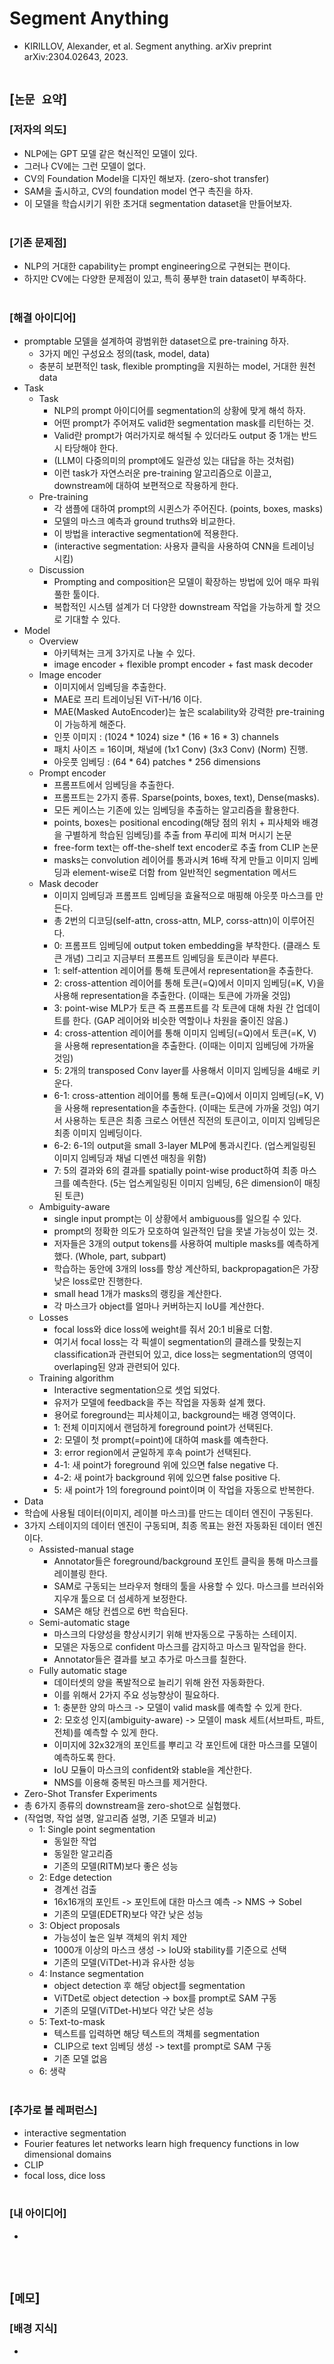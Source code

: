# Segment Anything
* KIRILLOV, Alexander, et al. Segment anything. arXiv preprint arXiv:2304.02643, 2023.
<br><br>

## [`논문 요약`]

### [저자의 의도]
* NLP에는 GPT 모델 같은 혁신적인 모델이 있다.
* 그러나 CV에는 그런 모델이 없다.
* CV의 Foundation Model을 디자인 해보자. (zero-shot transfer)
* SAM을 출시하고, CV의 foundation model 연구 촉진을 하자.
* 이 모델을 학습시키기 위한 초거대 segmentation dataset을 만들어보자.
<br><br>

### [기존 문제점]
* NLP의 거대한 capability는 prompt engineering으로 구현되는 편이다.
* 하지만 CV에는 다양한 문제점이 있고, 특히 풍부한 train dataset이 부족하다.
<br><br>

### [해결 아이디어]
* promptable 모델을 설계하여 광범위한 dataset으로 pre-training 하자.
    * 3가지 메인 구성요소 정의(task, model, data)
    * 충분히 보편적인 task, flexible prompting을 지원하는 model, 거대한 원천 data
* Task
    * Task
        * NLP의 prompt 아이디어를 segmentation의 상황에 맞게 해석 하자.
        * 어떤 prompt가 주어져도 valid한 segmentation mask를 리턴하는 것.
        * Valid란 prompt가 여러가지로 해석될 수 있더라도 output 중 1개는 반드시 타당해야 한다.
        * (LLM이 다중의미의 prompt에도 일관성 있는 대답을 하는 것처럼)
        * 이런 task가 자연스러운 pre-training 알고리즘으로 이끌고, downstream에 대하여 보편적으로 작용하게 한다.
    * Pre-training
        * 각 샘플에 대하여 prompt의 시퀸스가 주어진다. (points, boxes, masks)
        * 모델의 마스크 예측과 ground truths와 비교한다.
        * 이 방법을 interactive segmentation에 적용한다.
        * (interactive segmentation: 사용자 클릭을 사용하여 CNN을 트레이닝 시킴)
    * Discussion
        * Prompting and composition은 모델이 확장하는 방법에 있어 매우 파워풀한 툴이다.
        * 복합적인 시스템 설계가 더 다양한 downstream 작업을 가능하게 할 것으로 기대할 수 있다.
* Model
    * Overview
        * 아키텍쳐는 크게 3가지로 나눌 수 있다.
        * image encoder + flexible prompt encoder + fast mask decoder
    * Image encoder
        * 이미지에서 임베딩을 추출한다.
        * MAE로 프리 트레이닝된 ViT-H/16 이다.
        * MAE(Masked AutoEncoder)는 높은 scalability와 강력한 pre-training이 가능하게 해준다.
        * 인풋 이미지 : (1024 * 1024) size * (16 * 16 * 3) channels
        * 패치 사이즈 = 16이며, 채널에 (1x1 Conv) (3x3 Conv) (Norm) 진행.
        * 아웃풋 임베딩 : (64 * 64) patches * 256 dimensions
    * Prompt encoder
        * 프롬프트에서 임베딩을 추출한다.
        * 프롬프트는 2가지 종류. Sparse(points, boxes, text), Dense(masks).
        * 모든 케이스는 기존에 있는 임베딩을 추출하는 알고리즘을 활용한다.
        * points, boxes는 positional encoding(해당 점의 위치 + 피사체와 배경을 구별하게 학습된 임베딩)를 추출 from 푸리에 피쳐 머시기 논문
        * free-form text는 off-the-shelf text encoder로 추출 from CLIP 논문
        * masks는 convolution 레이어를 통과시켜 16배 작게 만들고 이미지 임베딩과 element-wise로 더함 from 일반적인 segmentation 메서드
    * Mask decoder
        * 이미지 임베딩과 프롬프트 임베딩을 효율적으로 매핑해 아웃풋 마스크를 만든다.
        * 총 2번의 디코딩(self-attn, cross-attn, MLP, corss-attn)이 이루어진다.
        * 0: 프롬프트 임베딩에 output token embedding을 부착한다. (클래스 토큰 개념) 그리고 지금부터 프롬프트 임베딩을 토큰이라 부른다.
        * 1: self-attention 레이어를 통해 토큰에서 representation을 추출한다.
        * 2: cross-attention 레이어를 통해 토큰(=Q)에서 이미지 임베딩(=K, V)을 사용해 representation을 추출한다. (이때는 토큰에 가까울 것임)
        * 3: point-wise MLP가 토큰 즉 프롬프트를 각 토큰에 대해 차원 간 업데이트를 한다. (GAP 레이어와 비슷한 역할이나 차원을 줄이진 않음.)
        * 4: cross-attention 레이어를 통해 이미지 임베딩(=Q)에서 토큰(=K, V)을 사용해 representation을 추출한다. (이때는 이미지 임베딩에 가까울 것임)
        * 5: 2개의 transposed Conv layer를 사용해서 이미지 임베딩을 4배로 키운다.
        * 6-1: cross-attention 레이어를 통해 토큰(=Q)에서 이미지 임베딩(=K, V)을 사용해 representation을 추출한다. (이때는 토큰에 가까울 것임) 여기서 사용하는 토큰은 최종 크로스 어텐션 직전의 토큰이고, 이미지 임베딩은 최종 이미지 임베딩이다.
        * 6-2: 6-1의 output을 small 3-layer MLP에 통과시킨다. (업스케일링된 이미지 임베딩과 채널 디멘션 매칭을 위함)
        * 7: 5의 결과와 6의 결과를 spatially point-wise product하여 최종 마스크를 예측한다. (5는 업스케일링된 이미지 임베딩, 6은 dimension이 매칭된 토큰)
    * Ambiguity-aware
        * single input prompt는 이 상황에서 ambiguous를 일으킬 수 있다.
        * prompt의 정확한 의도가 모호하여 일관적인 답을 못낼 가능성이 있는 것.
        * 저자들은 3개의 output tokens를 사용하여 multiple masks를 예측하게 했다. (Whole, part, subpart)
        * 학습하는 동안에 3개의 loss를 항상 계산하되, backpropagation은 가장 낮은 loss로만 진행한다.
        * small head 1개가 masks의 랭킹을 계산한다.
        * 각 마스크가 object를 얼마나 커버하는지 IoU를 계산한다.
    * Losses
        * focal loss와 dice loss에 weight를 줘서 20:1 비율로 더함.
        * 여기서 focal loss는 각 픽셀이 segmentation의 클래스를 맞췄는지 classification과 관련되어 있고, dice loss는 segmentation의 영역이 overlaping된 양과 관련되어 있다.
    * Training algorithm
        * Interactive segmentation으로 셋업 되었다.
        * 유저가 모델에 feedback을 주는 작업을 자동화 설계 했다.
        * 용어로 foreground는 피사체이고, background는 배경 영역이다.
        * 1: 전체 이미지에서 랜덤하게 foreground point가 선택된다.
        * 2: 모델이 첫 prompt(=point)에 대하여 mask를 예측한다.
        * 3: error region에서 균일하게 후속 point가 선택된다.
        * 4-1: 새 point가 foreground 위에 있으면 false negative 다.
        * 4-2: 새 point가 background 위에 있으면 false positive 다.
        * 5: 새 point가 1의 foreground point이며 이 작업을 자동으로 반복한다.
* Data
* 학습에 사용될 데이터(이미지, 레이블 마스크)를 만드는 데이터 엔진이 구동된다.
* 3가지 스테이지의 데이터 엔진이 구동되며, 최종 목표는 완전 자동화된 데이터 엔진이다.
    * Assisted-manual stage
        * Annotator들은 foreground/background 포인트 클릭을 통해 마스크를 레이블링 한다.
        * SAM로 구동되는 브라우저 형태의 툴을 사용할 수 있다. 마스크를 브러쉬와 지우개 툴으로 더 섬세하게 보정한다.
        * SAM은 해당 컨셉으로 6번 학습된다.
    * Semi-automatic stage
        * 마스크의 다양성을 향상시키기 위해 반자동으로 구동하는 스테이지.
        * 모델은 자동으로 confident 마스크를 감지하고 마스크 밑작업을 한다.
        * Annotator들은 결과를 보고 추가로 마스크를 칠한다.
    * Fully automatic stage
        * 데이터셋의 양을 폭발적으로 늘리기 위해 완전 자동화한다.
        * 이를 위해서 2가지 주요 성능향상이 필요하다.
        * 1: 충분한 양의 마스크 -> 모델이 valid mask를 예측할 수 있게 한다.
        * 2: 모호성 인지(ambiguity-aware) -> 모델이 mask 세트(서브파트, 파트, 전체)를 예측할 수 있게 한다.
        * 이미지에 32x32개의 포인트를 뿌리고 각 포인트에 대한 마스크를 모델이 예측하도록 한다.
        * IoU 모듈이 마스크의 confident와 stable을 계산한다.
        * NMS를 이용해 중복된 마스크를 제거한다.
* Zero-Shot Transfer Experiments
* 총 6가지 종류의 downstream을 zero-shot으로 실험했다.
* (작업명, 작업 설명, 알고리즘 설명, 기존 모델과 비교)
    * 1: Single point segmentation
        * 동일한 작업
        * 동일한 알고리즘
        * 기존의 모델(RITM)보다 좋은 성능
    * 2: Edge detection
        * 경계선 검출
        * 16x16개의 포인트 -> 포인트에 대한 마스크 예측 -> NMS -> Sobel
        * 기존의 모델(EDETR)보다 약간 낮은 성능
    * 3: Object proposals
        * 가능성이 높은 일부 객체의 위치 제안
        * 1000개 이상의 마스크 생성 -> IoU와 stability를 기준으로 선택
        * 기존의 모델(ViTDet-H)과 유사한 성능
    * 4: Instance segmentation
        * object detection 후 해당 object를 segmentation
        * ViTDet로 object detection -> box를 prompt로 SAM 구동
        * 기존의 모델(ViTDet-H)보다 약간 낮은 성능
    * 5: Text-to-mask
        * 텍스트를 입력하면 해당 텍스트의 객체를 segmentation
        * CLIP으로 text 임베딩 생성 -> text를 prompt로 SAM 구동
        * 기존 모델 없음
    * 6: 생략
<br><br>

### [추가로 볼 레퍼런스]
* interactive segmentation
* Fourier features let networks learn high frequency functions in low dimensional domains
* CLIP
* focal loss, dice loss
<br><br>

### [내 아이디어]
* 
<br><br>



## [`메모`]

### [배경 지식]
* 
<br><br>


